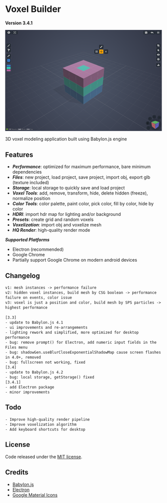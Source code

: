 # Voxel Builder
**Version 3.4.1**

![screenshot](screenshot.png?raw=true "Screenshot")

3D voxel modeling application built using Babylon.js engine<br>

## Features
- ***Performance***: optimized for maximum performance, bare minimum dependencies
- ***Files***: new project, load project, save project, import obj, export glb (texture included)
- ***Storage***: local storage to quickly save and load project
- ***Voxel Tools***: add, remove, transform, hide, delete hidden (freeze), normalize position
- ***Color Tools***: color palette, paint color, pick color, fill by color, hide by color
- ***HDRI***: import hdr map for lighting and/or background
- ***Presets***: create grid and random voxels
- ***Voxelization***: import obj and voxelize mesh
- ***HQ Render***: high-quality render mode

***Supported Platforms***
<br>
- Electron (recommended)
- Google Chrome
- Partially support Google Chrome on modern android devices

## Changelog
```
v1: mesh instances -> performance failure
v2: hidden voxel instances, build mesh by CSG boolean -> performance failure on events, color issue
v3: voxel is just a position and color, build mesh by SPS particles -> highest performance

[3.3]
- update to Babylon.js 4.1
- ui improvements and re-arrangements
- lighting rework and simplified, more optimized for desktop performance
- bug: remove prompt() for Electron, add numeric input fields in the Files menu
- bug: shadowGen.useBlurCloseExponentialShadowMap cause screen flashes in 4.0+, removed
- bug: fullscreen not working, fixed
[3.4]
- update to Babylon.js 4.2
- bug: local storage, getStorage() fixed
[3.4.1]
- add Electron package
- minor improvements
```

## Todo
```
- Improve high-quality render pipeline
- Improve voxelization algorithm
- Add keyboard shortcuts for desktop
```

## License
Code released under the [MIT license](https://github.com/nimadez/voxel-builder/blob/main/LICENSE).

## Credits
- [Babylon.js](https://www.babylonjs.com/)
- [Electron](https://github.com/electron)
- [Google Material Icons](https://github.com/google/material-design-icons)
